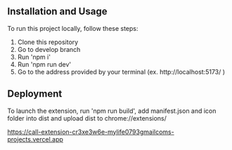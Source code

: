 ## Installation and Usage

To run this project locally, follow these steps:

1. Clone this repository
2. Go to develop branch
3. Run 'npm i'
4. Run 'npm run dev'
5. Go to the address provided by your terminal (ex. http://localhost:5173/ )

## Deployment

To launch the extension, run 'npm run build', add manifest.json and icon folder into dist and upload dist to chrome://extensions/

https://call-extension-cr3xe3w6e-mylife0793gmailcoms-projects.vercel.app
